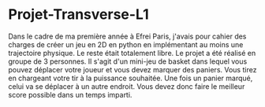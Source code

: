 # Projet-Transverse-L1

Dans le cadre de ma première année à Efrei Paris, j'avais pour cahier des charges de créer un jeu en 2D en python en implémentant au moins une trajectoire physique. 
Le reste était totalement libre.
Le projet a été réalisé en groupe de 3 personnes. 
Il s'agit d'un mini-jeu de basket dans lequel vous pouvez déplacer votre joueur et vous devez marquer des paniers. 
Vous tirez en chargeant votre tir à la puissance souhaitée. 
Une fois un panier marqué, celui va se déplacer à un autre endroit. Vous devez donc faire le meilleur score possible dans un temps imparti.
